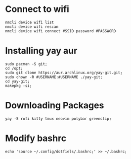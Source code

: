 # Connect to wifi
    nmcli device wifi list
    nmcli device wifi rescan
    nmcli device wifi connect #SSID password #PASSWORD

# Installing yay aur
    sudo pacman -S git;
    cd /opt;
    sudo git clone https://aur.archlinux.org/yay-git.git;
    sudo chown -R #USERNAME:#USERNAME ./yay-git;
    cd yay-git;
    makepkg -si;

# Downloading Packages
    yay -S rofi kitty tmux neovim polybar greenclip;


# Modify bashrc
    echo 'source ~/.config/dotfiels/.bashrc;' >> ~/.bashrc;


